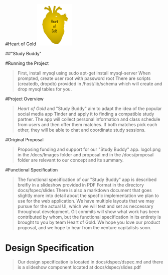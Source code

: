 #Heart of Gold
<img src = "docs/Images/logo1.png" alt = "Heart of Gold" height = "132" width = "110">

##"Study Buddy"

#Running the Project
> First, install mysql using sudo apt-get install mysql-server
> When prompted, create user root with password root
> There are scripts (createdb, dropdb) provided in /host/lib/schema which will create and drop mysql tables for you.

#Project Overview
>*Heart of Gold* and "Study Buddy" aim to adapt the idea of the popular social media app Tinder and apply it to finding a compatible study partner. The app will collect personal information and class schedule from users and then offer them matches. If both matches pick each other, they will be able to chat and coordinate study sessions.

#Original Proposal
> Proposing funding and support for our "Study Buddy" app. logo1.png in the /docs/Images folder and proposal.md in the /docs/proposal folder are relevant to our concept and its summary.

#Functional Specification
> The functional specification of our "Study Buddy" app is described breifly in a slideshow provided in PDF Format in the directory docs/fspec/slides
> There is also a markdown document that goes slightly more into detail about the specfic implementation we plan to use for the web application. We have multiple layouts that we may pursue for the actual UI, which we will test and set as neccessary throughout development.
> Git commits will show what work has been contributed by whom, but the functional specification in its entirety is brought to you by team Heart of Gold. We hope you love our product proposal, and we hope to hear from the venture capitalists soon.

# Design Specification
> Our design specification is located in docs/dspec/dspec.md and there is a slideshow component located at docs/dspec/slides.pdf
